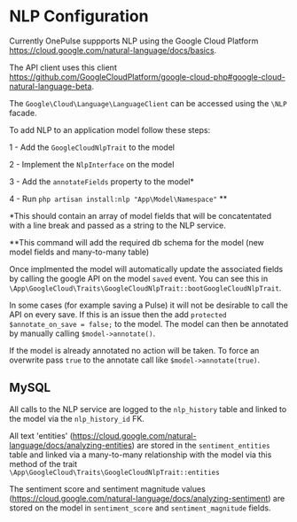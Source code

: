 # NLP Configuration
Currently OnePulse suppports NLP using the Google Cloud Platform https://cloud.google.com/natural-language/docs/basics.

The API client uses this client https://github.com/GoogleCloudPlatform/google-cloud-php#google-cloud-natural-language-beta. 

The `Google\Cloud\Language\LanguageClient` can be accessed using the `\NLP` facade.

To add NLP to an application model follow these steps:

1 - Add the `GoogleCloudNlpTrait` to the model

2 - Implement the `NlpInterface` on the model

3 - Add the `annotateFields` property to the model*

4 - Run `php artisan install:nlp "App\Model\Namespace"` **



*This should contain an array of model fields that will be concatentated with a line break and passed as a string to the NLP service.

**This command will add the required db schema for the model (new model fields and many-to-many table)

Once implmented the model will automatically update the associated fields by calling the google API on the model `saved` event. You can see this in `\App\GoogleCloud\Traits\GoogleCloudNlpTrait::bootGoogleCloudNlpTrait`.

In some cases (for example saving a Pulse) it will not be desirable to call the API on every save. If this is an issue then the add `protected $annotate_on_save = false;` to the model. The model can then be annotated by manually calling `$model->annotate()`. 

If the model is already annotated no action will be taken. To force an overwrite pass `true` to the annotate call like `$model->annotate(true)`. 

## MySQL
All calls to the NLP service are logged to the `nlp_history` table and linked to the model via the `nlp_history_id` FK.

All text 'entities' (https://cloud.google.com/natural-language/docs/analyzing-entities) are stored in the `sentiment_entities` table and linked via a many-to-many relationship with the model via this method of the trait `\App\GoogleCloud\Traits\GoogleCloudNlpTrait::entities`

The sentiment score and sentiment magnitude values (https://cloud.google.com/natural-language/docs/analyzing-sentiment) are stored on the model in `sentiment_score` and `sentiment_magnitude` fields.

